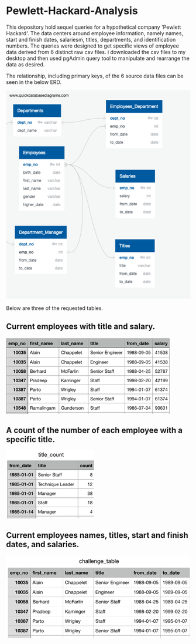# Pewlett-Hackard-Analysis

This depository hold sequel queries for a hypothetical company 'Pewlett Hackard'. The data centers around employee information, namely names, start and finish dates, salariesm, titles, departments, and identification numbers. The queries were designed to get specific views of employee data derived from 6 distinct raw csv files. i downloaded the csv files to my desktop and then used pgAdmin query tool to manipulate and rearrange the data as desired.

The relationship, including primary keys, of the 6 source data files can be seen in the below ERD.

![ERD](https://github.com/mroot9519/Pewlett-Hackard-Analysis/blob/master/EmplyeeDB.png)

Below are three of the requested tables.


## Current employees with title and salary.
![Employee Title and Salary](https://github.com/mroot9519/Pewlett-Hackard-Analysis/blob/master/employee%20title%20salary.png)


## A count of the number of each employee with a specific title.
![Title Count](https://github.com/mroot9519/Pewlett-Hackard-Analysis/blob/master/title_count.png)


## Current employees names, titles, start and finish dates, and salaries.
![Final Challenge Table](https://github.com/mroot9519/Pewlett-Hackard-Analysis/blob/master/challenge%20table.png)
